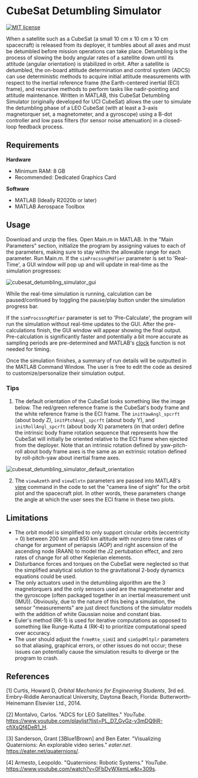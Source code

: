 # CubeSat Detumbling Simulator
[![MIT license](https://img.shields.io/badge/License-MIT-blue.svg)](https://github.com/echristhuraj/CubeSatDetumblingSimulator/blob/main/LICENSE.md)

When a satellite such as a CubeSat (a small 10 cm x 10 cm x 10 cm spacecraft) is released from its deployer, it tumbles about all axes and must be detumbled before mission
operations can take place. Detumbling is the process of slowing the body angular rates of a satellite down until its attitude (angular orientation) is stabilized in orbit.
After a satellite is detumbled, the on-board attitude determination and control system (ADCS) can use deterministic methods to acquire initial attitude measurements with 
respect to the inertial reference frame (the Earth-centered inertial (ECI) frame), and recursive methods to perform tasks like nadir-pointing and attitude maintenance.
Written in MATLAB, this CubeSat Detumbling Simulator (originally developed for UCI CubeSat) allows the user to simulate the detumbling phase of a LEO CubeSat (with at least a 
3-axis magnetorquer set, a magnetometer, and a gyroscope) using a B-dot controller and low pass filters (for sensor noise attenuation) in a closed-loop feedback process.

## Requirements

**Hardware**

* Minimum RAM: 8 GB
* Recommended: Dedicated Graphics Card

**Software**

* MATLAB (Ideally R2020b or later)
* MATLAB Aerospace Toolbox

## Usage

Download and unzip the files. Open Main.m in MATLAB. In the "Main Parameters" section, initialize the program by assigning values to each of the parameters, making sure to stay
within the allowable range for each parameter. Run Main.m. If the `simProcssngMdfier` parameter is set to 'Real-Time', a GUI window will pop up and will update in real-time as 
the simulation progresses:

![cubesat_detumbling_simulator_gui](https://user-images.githubusercontent.com/85334364/121489877-5cd38280-c989-11eb-8aa6-63696955615f.gif)

While the real-time simulation is running, calculation can be paused/continued by toggling the pause/play button under the simulation progress bar.

If the `simProcssngMdfier` parameter is set to 'Pre-Calculate', the program will run the simulation without real-time updates to the GUI. After the pre-calculations finish,
the GUI window will appear showing the final output. Pre-calculation is significantly faster and potentially a bit more accurate as sampling periods are pre-determined and
MATLAB's [clock](https://www.mathworks.com/help/matlab/ref/clock.html) function is not needed for timing.

Once the simulation finishes, a summary of run details will be outputted in the MATLAB Command Window. The user is free to edit the code as desired to customize/personalize 
their simulation output.

### Tips

1. The default orientation of the CubeSat looks something like the image below. The red/green reference frame is the CubeSat's body frame and the white reference frame is the 
ECI frame. The `initYawAngl_spcrft` (about body Z), `initPtchAngl_spcrft` (about body Y), and `initRollAngl_spcrft` (about body X) parameters (in that order) define the 
intrinsic body frame rotation sequence that represents how the CubeSat will initially be oriented relative to the ECI frame when ejected from the deployer. Note that an 
intrinsic rotation defined by yaw-pitch-roll about body frame axes is the same as an extrinsic rotation defined by roll-pitch-yaw about inertial frame axes.

![cubesat_detumbling_simulator_default_orientation](https://user-images.githubusercontent.com/85334364/121497796-a7a4c880-c990-11eb-887e-9441a1702171.png)

2. The `viewAzmth` and `viewElvtn` parameters are passed into MATLAB's [view](https://www.mathworks.com/help/matlab/ref/view.html) command in the code to set the "camera line of 
sight" for the orbit plot and the spacecraft plot. In other words, these parameters change the angle at which the user sees the ECI frame in these two plots.

## Limitations

* The orbit model is simplified to only support circular orbits (eccentricity = 0) between 200 km and 850 km altitude with nonzero time rates of change for argument of periapsis 
(AOP) and right ascension of the ascending node (RAAN) to model the J2 pertubation effect, and zero rates of change for all other Keplerian elements.
* Disturbance forces and torques on the CubeSat were neglected so that the simplified analytical solution to the gravitational 2-body dynamics equations could be used.
* The only actuators used in the detumbling algorithm are the 3 magnetorquers and the only sensors used are the magnetometer and the gyroscope (often packaged together in 
an inertial measurement unit (IMU)). Obviously, due to the nature of this being a simulation, the sensor "measurements" are just direct functions of the simulator models
with the addition of white Gaussian noise and constant bias.
* Euler's method (RK-1) is used for iterative computations as opposed to something like Runge-Kutta 4 (RK-4) to prioritize computational speed over accuracy.
* The user should adjust the `frmeRte_simUI` and `simSpdMltplr` parameters so that aliasing, graphical errors, or other issues do not occur; these issues can potentially 
cause the simulation results to diverge or the program to crash.

## References

[1] Curtis, Howard D, _Orbital Mechanics for Engineering Students_, 3rd ed. Embry-Riddle Aeronautical University, Daytona Beach, Florida: Butterworth-Heinemann Elsevier Ltd., 2014.

[2] Montalvo, Carlos. "ADCS for LEO Satellites." _YouTube_. https://www.youtube.com/playlist?list=PL_D7_GvGz-v3mDQ9iR-cfjXsQf4DeR1_H. 

[3] Sanderson, Grant [3Blue1Brown] and Ben Eater. "Visualizing Quaternions: An explorable video series." _eater.net_. https://eater.net/quaternions/.

[4] Armesto, Leopoldo. "Quaternions: Robotic Systems." _YouTube_. https://www.youtube.com/watch?v=0FbDyWXemLw&t=309s.
